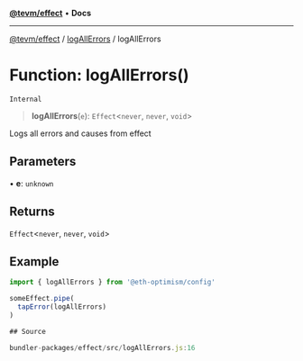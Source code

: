 [**@tevm/effect**](../../README.md) • **Docs**

***

[@tevm/effect](../../modules.md) / [logAllErrors](../README.md) / logAllErrors

# Function: logAllErrors()

`Internal`

> **logAllErrors**(`e`): `Effect`\<`never`, `never`, `void`\>

Logs all errors and causes from effect

## Parameters

• **e**: `unknown`

## Returns

`Effect`\<`never`, `never`, `void`\>

## Example

```typescript
import { logAllErrors } from '@eth-optimism/config'

someEffect.pipe(
  tapError(logAllErrors)
)

## Source

bundler-packages/effect/src/logAllErrors.js:16
